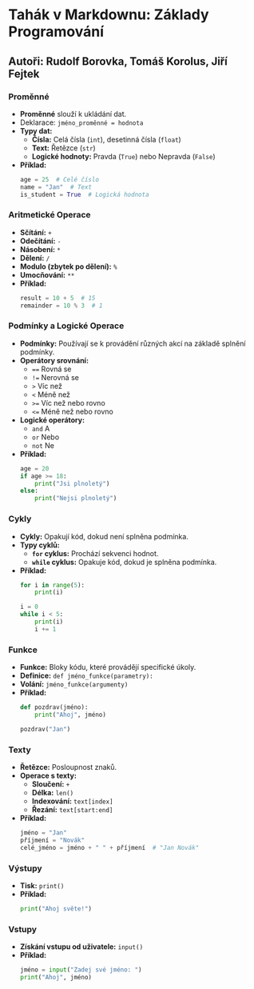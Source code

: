 # Tahák v Markdownu: Základy Programování
## Autoři: Rudolf Borovka, Tomáš Korolus, Jiří Fejtek
### Proměnné

* **Proměnné** slouží k ukládání dat.
* Deklarace: `jméno_proměnné = hodnota`
* **Typy dat:**
    * **Čísla:** Celá čísla (`int`), desetinná čísla (`float`)
    * **Text:** Řetězce (`str`)
    * **Logické hodnoty:** Pravda (`True`) nebo Nepravda (`False`)
* **Příklad:**
    ```python
    age = 25  # Celé číslo
    name = "Jan"  # Text
    is_student = True  # Logická hodnota
    ```

### Aritmetické Operace

* **Sčítání:** `+`
* **Odečítání:** `-`
* **Násobení:** `*`
* **Dělení:** `/`
* **Modulo (zbytek po dělení):** `%`
* **Umocňování:** `**`
* **Příklad:**
    ```python
    result = 10 + 5  # 15
    remainder = 10 % 3  # 1
    ```

### Podmínky a Logické Operace

* **Podmínky:** Používají se k provádění různých akcí na základě splnění podmínky.
* **Operátory srovnání:**
    * `==` Rovná se
    * `!=` Nerovná se
    * `>` Víc než
    * `<` Méně než
    * `>=` Víc než nebo rovno
    * `<=` Méně než nebo rovno
* **Logické operátory:**
    * `and` A
    * `or` Nebo
    * `not` Ne
* **Příklad:**
    ```python
    age = 20
    if age >= 18:
        print("Jsi plnoletý")
    else:
        print("Nejsi plnoletý")
    ```

### Cykly

* **Cykly:** Opakují kód, dokud není splněna podmínka.
* **Typy cyklů:**
    * **`for` cyklus:** Prochází sekvenci hodnot.
    * **`while` cyklus:** Opakuje kód, dokud je splněna podmínka.
* **Příklad:**
    ```python
    for i in range(5):
        print(i)

    i = 0
    while i < 5:
        print(i)
        i += 1
    ```

### Funkce

* **Funkce:** Bloky kódu, které provádějí specifické úkoly.
* **Definice:** `def jméno_funkce(parametry):`
* **Volání:** `jméno_funkce(argumenty)`
* **Příklad:**
    ```python
    def pozdrav(jméno):
        print("Ahoj", jméno)

    pozdrav("Jan")
    ```

### Texty

* **Řetězce:** Posloupnost znaků.
* **Operace s texty:**
    * **Sloučení:** `+`
    * **Délka:** `len()`
    * **Indexování:** `text[index]`
    * **Řezání:** `text[start:end]`
* **Příklad:**
    ```python
    jméno = "Jan"
    příjmení = "Novák"
    celé_jméno = jméno + " " + příjmení  # "Jan Novák"
    ```

### Výstupy

* **Tisk:** `print()`
* **Příklad:**
    ```python
    print("Ahoj světe!")
    ```

### Vstupy

* **Získání vstupu od uživatele:** `input()`
* **Příklad:**
    ```python
    jméno = input("Zadej své jméno: ")
    print("Ahoj", jméno)
    ```
    